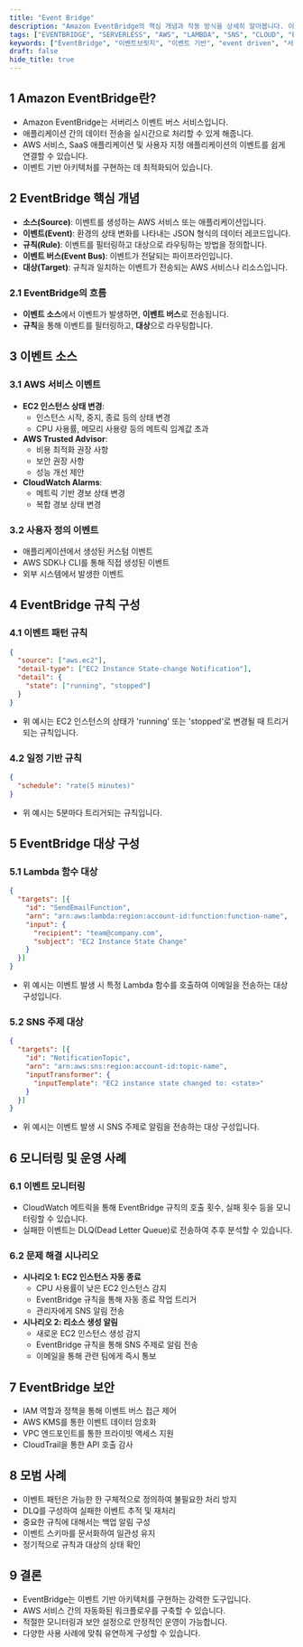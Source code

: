 ```yaml
---
title: "Event Bridge"
description: "Amazon EventBridge의 핵심 개념과 작동 방식을 상세히 알아봅니다. 이벤트 소스, 이벤트 버스, 규칙, 대상 간의 상호작용을 실제 예제와 함께 설명하고, 효과적인 이벤트 기반 아키텍처 구현 방법을 다룹니다."
tags: ["EVENTBRIDGE", "SERVERLESS", "AWS", "LAMBDA", "SNS", "CLOUD", "EVENT_DRIVEN", "ARCHITECTURE"]
keywords: ["EventBridge", "이벤트브릿지", "이벤트 기반", "event driven", "서버리스", "serverless", "이벤트 버스", "event bus", "AWS 이벤트", "이벤트 처리", "event processing", "클라우드 이벤트", "cloud events", "이벤트 아키텍처", "event architecture", "AWS 자동화", "cloud automation"]
draft: false
hide_title: true
---
```


## 1 Amazon EventBridge란?

- Amazon EventBridge는 서버리스 이벤트 버스 서비스입니다.
- 애플리케이션 간의 데이터 전송을 실시간으로 처리할 수 있게 해줍니다.
- AWS 서비스, SaaS 애플리케이션 및 사용자 지정 애플리케이션의 이벤트를 쉽게 연결할 수 있습니다.
- 이벤트 기반 아키텍처를 구현하는 데 최적화되어 있습니다.

## 2 EventBridge 핵심 개념

- **소스(Source)**: 이벤트를 생성하는 AWS 서비스 또는 애플리케이션입니다.
- **이벤트(Event)**: 환경의 상태 변화를 나타내는 JSON 형식의 데이터 레코드입니다.
- **규칙(Rule)**: 이벤트를 필터링하고 대상으로 라우팅하는 방법을 정의합니다.
- **이벤트 버스(Event Bus)**: 이벤트가 전달되는 파이프라인입니다.
- **대상(Target)**: 규칙과 일치하는 이벤트가 전송되는 AWS 서비스나 리소스입니다.

### 2.1 EventBridge의 흐름
- **이벤트 소스**에서 이벤트가 발생하면, **이벤트 버스**로 전송됩니다.
- **규칙**을 통해 이벤트를 필터링하고, **대상**으로 라우팅합니다.

## 3 이벤트 소스

### 3.1 AWS 서비스 이벤트

- **EC2 인스턴스 상태 변경**:
	- 인스턴스 시작, 중지, 종료 등의 상태 변경
	- CPU 사용률, 메모리 사용량 등의 메트릭 임계값 초과
- **AWS Trusted Advisor**:
	- 비용 최적화 권장 사항
	- 보안 권장 사항
	- 성능 개선 제안
- **CloudWatch Alarms**:
	- 메트릭 기반 경보 상태 변경
	- 복합 경보 상태 변경

### 3.2 사용자 정의 이벤트

- 애플리케이션에서 생성된 커스텀 이벤트
- AWS SDK나 CLI를 통해 직접 생성된 이벤트
- 외부 시스템에서 발생한 이벤트

## 4 EventBridge 규칙 구성

### 4.1 이벤트 패턴 규칙

```json
{
  "source": ["aws.ec2"],
  "detail-type": ["EC2 Instance State-change Notification"],
  "detail": {
    "state": ["running", "stopped"]
  }
}
```
- 위 예시는 EC2 인스턴스의 상태가 'running' 또는 'stopped'로 변경될 때 트리거되는 규칙입니다.

### 4.2 일정 기반 규칙

```json
{
  "schedule": "rate(5 minutes)"
}
```
- 위 예시는 5분마다 트리거되는 규칙입니다.

## 5 EventBridge 대상 구성

### 5.1 Lambda 함수 대상

```json
{
  "targets": [{
    "id": "SendEmailFunction",
    "arn": "arn:aws:lambda:region:account-id:function:function-name",
    "input": {
      "recipient": "team@company.com",
      "subject": "EC2 Instance State Change"
    }
  }]
}
```
- 위 예시는 이벤트 발생 시 특정 Lambda 함수를 호출하여 이메일을 전송하는 대상 구성입니다.

### 5.2 SNS 주제 대상

```json
{
  "targets": [{
    "id": "NotificationTopic",
    "arn": "arn:aws:sns:region:account-id:topic-name",
    "inputTransformer": {
      "inputTemplate": "EC2 instance state changed to: <state>"
    }
  }]
}
```

- 위 예시는 이벤트 발생 시 SNS 주제로 알림을 전송하는 대상 구성입니다.

## 6 모니터링 및 운영 사례

### 6.1 이벤트 모니터링

- CloudWatch 메트릭을 통해 EventBridge 규칙의 호출 횟수, 실패 횟수 등을 모니터링할 수 있습니다.
- 실패한 이벤트는 DLQ(Dead Letter Queue)로 전송하여 추후 분석할 수 있습니다.

### 6.2 문제 해결 시나리오

- **시나리오 1: EC2 인스턴스 자동 종료**
	- CPU 사용률이 낮은 EC2 인스턴스 감지
	- EventBridge 규칙을 통해 자동 종료 작업 트리거
	- 관리자에게 SNS 알림 전송
- **시나리오 2: 리소스 생성 알림**
	- 새로운 EC2 인스턴스 생성 감지
	- EventBridge 규칙을 통해 SNS 주제로 알림 전송
	- 이메일을 통해 관련 팀에게 즉시 통보

## 7 EventBridge 보안

- IAM 역할과 정책을 통해 이벤트 버스 접근 제어
- AWS KMS를 통한 이벤트 데이터 암호화
- VPC 엔드포인트를 통한 프라이빗 액세스 지원
- CloudTrail을 통한 API 호출 감사

## 8 모범 사례

- 이벤트 패턴은 가능한 한 구체적으로 정의하여 불필요한 처리 방지
- DLQ를 구성하여 실패한 이벤트 추적 및 재처리
- 중요한 규칙에 대해서는 백업 알림 구성
- 이벤트 스키마를 문서화하여 일관성 유지
- 정기적으로 규칙과 대상의 상태 확인

## 9 결론

- EventBridge는 이벤트 기반 아키텍처를 구현하는 강력한 도구입니다.
- AWS 서비스 간의 자동화된 워크플로우를 구축할 수 있습니다.
- 적절한 모니터링과 보안 설정으로 안정적인 운영이 가능합니다.
- 다양한 사용 사례에 맞춰 유연하게 구성할 수 있습니다.